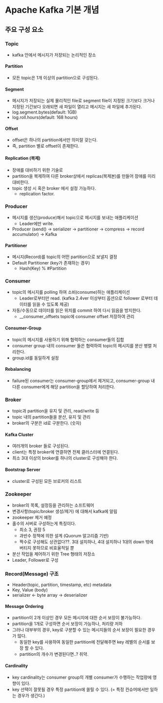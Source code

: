 # Apache Kafka 기본 개념
## 주요 구성 요소
### Topic
- kafka 안에서 메시지가 저장되는 논리적인 장소
#### Partition
- 모든 topic은 1개 이상의 partition으로 구성된다.
#### Segment
- 메시지가 저장되는 실제 물리적인 file로 segment file이 지정된 크기보다 크거나 지정된 기간보다 오래되면 새 파일이 열리고 메시지는 새 파일에 추가된다.
- log.segment.bytes(default: 1GB)
- log.roll.hours(default: 168 hours)
#### Offset
- offset은 하나의 partition에서만 의미랄 갖는다.
- 즉, partition 별로 offset이 존재한다.
#### Replication (복제)
- 장애를 대비하기 위한 기술로
- partition을 복제하여 다른 broker상에서 replicas(복제본)를 만들어 장애를 미리 대비한다.
- topic 생성 시 혹은 broker 에서 설정 가능하다.
  - replication factor.
### Producer
- 메시지를 생산(produce)해서 topic으로 메시지를 보내는 애플리케이션
  - Leader에만 write.
- Producer (send() → serializer → partitioner → compress → record accumulator) → Kafka
#### Partitioner
- 메시지(Record)를 topic의 어떤 partition으로 보낼지 결정
- Default Partitioner (key가 존재하는 경우)
  - Hash(Key) % #Partition
### Consumer
- topic의 메시지를 polling 하여 소비(consume)하는 애플리케이션
  - Leader로부터만 read. (kafka 2.4ver 이상부터 옵션으로 follower 로부터 데이터를 읽을 수 있도록 제공)
- 자동/수동으로 데이터를 읽은 위치를 commit 하여 다시 읽음을 방지한다.
  - __consumer_offsets topic에 consumer offset 저장하여 관리
#### Consumer-Group
- topic의 메시지를 사용하기 위해 협력하는 consumer들의 집합
- consumer group 내의 consumer 들은 협력하여 topic의 메시지를 분산 병렬 처리한다.
- group.id를 동일하게 설정

#### Rebalancing
- failure된 consumer는 consumer-group에서 제거되고, consumer-group 내 다른 consumer에게 해당 partition을 할당하여 처리한다.

### Broker
- topic과 partition을 유지 및 관리, read/write 등
- topic 내의 partition들을 분산, 유지 및 관리
- broker의 구분은 id로 구분한다. (숫자)
#### Kafka Cluster
- 여러개의 broker 들로 구성된다.
- client는 특정 broker에 연결하면 전체 클러스터에 연결된다.
- 최소 3대 이상의 broker를 하나의 cluster로 구성해야 한다.
#### Bootstrap Server
- cluster로 구성된 모든 브로커의 리스트
### Zookeeper
- broker의 목록, 설정등을 관리하는 소프트웨어
- 변경사항(topic/broker 생성/제거) 에 대해서 kafka에 알림
- zookeeper 제거 예정
- 홀수의 서버로 구성하는게 특징이다.
  - 최소 3, 권장 5
  - 과반수 정책에 의한 설계 (Quorum 알고리즘 기반)
  - 짝수로 구성해도 상관없다??. 3대 설치하나, 4대 설치하나 1대의 down 밖에 버티지 못하므로 비효율적일 뿐
- 분산 작업을 제어하기 위한 Tree 형태의 저장소
- Leader, Follower로 구성

### Record(Message) 구조
- Header(topic, partition, timestamp, etc) metadata
- Key, Value (body)
- serializer ← byte array → deserializer

#### Message Ordering
- partition이 2개 이상인 경우 모든 메시지에 대한 순서 보장이 불가능하다.
- partition을 1개로 구성하면 순서 보장이 가능하나, 처리량 저하
- 그러나 대부부의 경우, key로 구분할 수 있는 메시지들의 순서 보장이 필요한 경우가 많다.
  - 동일한 key를 사용하여 동일한 partition에 전달해주면 key 레벨의 순서를 보장 할 수 있다.
  - partition의 개수가 변경된다면..? 취약.

#### Cardinality
- key cardinality는 consumer group의 개별 consumer가 수행하는 작업량에 영향이 있다.
- key 선택이 잘못될 경우 특정 partition에 쏠릴 수 있다. (= 특정 컨슈머에서만 일하는 경우가 생긴다.)